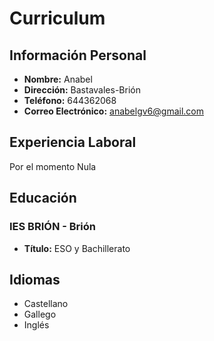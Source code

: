 # Curriculum 

## Información Personal
- **Nombre:** Anabel
- **Dirección:** Bastavales-Brión
- **Teléfono:** 644362068
- **Correo Electrónico:** anabelgv6@gmail.com
  
## Experiencia Laboral
Por el momento Nula
## Educación
### IES BRIÓN - Brión 
- **Título:** ESO y Bachillerato

## Idiomas
- Castellano
- Gallego
- Inglés

